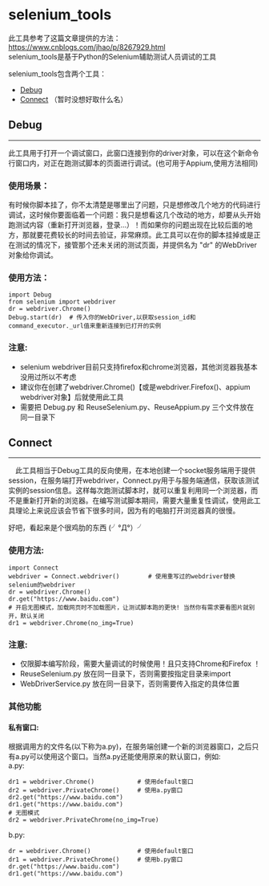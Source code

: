 # selenium_tools
此工具参考了这篇文章提供的方法：https://www.cnblogs.com/jhao/p/8267929.html  
selenium_tools是基于Python的Selenium辅助测试人员调试的工具  
  
selenium_tools包含两个工具：  
* [Debug](#debug)
* [Connect](#connect) （暂时没想好取什么名）

## Debug
---
 此工具用于打开一个调试窗口，此窗口连接到你的driver对象，可以在这个新命令行窗口内，对正在跑测试脚本的页面进行调试。(也可用于Appium,使用方法相同)  
### 使用场景：  
 有时候你脚本挂了，你不太清楚是哪里出了问题，只是想修改几个地方的代码进行调试，这时候你要面临着一个问题：我只是想看这几个改动的地方，却要从头开始跑测试内容（重新打开浏览器，登录...）！而如果你的问题出现在比较后面的地方，那就要花费较长的时间去验证，非常麻烦。此工具可以在你的脚本挂掉或是正在测试的情况下，接管那个还未关闭的测试页面，并提供名为 "dr" 的WebDriver对象给你调试。  
### 使用方法：  

    import Debug
    from selenium import webdriver
    dr = webdriver.Chrome()
    Debug.start(dr)  # 传入你的WebDriver,以获取session_id和command_executor._url值来重新连接到已打开的实例
    
### 注意:  
* selenium webdriver目前只支持firefox和chrome浏览器，其他浏览器我基本没用过所以不考虑  
* 建议你在创建了webdriver.Chrome()【或是webdriver.Firefox()、appium webdriver对象】后就使用此工具  
* 需要把 Debug.py 和 ReuseSelenium.py、ReuseAppium.py 三个文件放在同一目录下  
      
## Connect
---
　此工具相当于Debug工具的反向使用，在本地创建一个socket服务端用于提供session，在服务端打开webdriver，Connect.py用于与服务端通信，获取该测试实例的session信息。这样每次跑测试脚本时，就可以重复利用同一个浏览器，而不是重新打开新的浏览器。在编写测试脚本期间，需要大量重复性调试，使用此工具理论上来说应该会节省下很多时间，因为有的电脑打开浏览器真的很慢。
   
好吧，看起来是个很鸡肋的东西 (╯°Д°）╯  
### 使用方法:  

    import Connect
    webdriver = Connect.webdriver()        # 使用重写过的webdriver替换selenium的webdriver
    dr = webdriver.Chrome()
    dr.get("https://www.baidu.com")
    # 开启无图模式，加载网页时不加载图片，让测试脚本跑的更快! 当然你有需求要看图片就别开，默认关闭
    dr1 = webdriver.Chrome(no_img=True)

### 注意:
* 仅限脚本编写阶段，需要大量调试的时候使用！且只支持Chrome和Firefox ！
* ReuseSelenium.py 放在同一目录下，否则需要按指定目录来import
* WebDriverService.py 放在同一目录下，否则需要传入指定的具体位置

### 其他功能
#### 私有窗口:  
根据调用方的文件名(以下称为a.py)，在服务端创建一个新的浏览器窗口，之后只有a.py可以使用这个窗口。当然a.py还能使用原来的默认窗口，例如:  
a.py:

    dr1 = webdriver.Chrome()            # 使用default窗口
    dr2 = webdriver.PrivateChrome()     # 使用a.py窗口
    dr2.get("https://www.baidu.com")
    dr1.get("https://www.baidu.com")
    # 无图模式
    dr2 = webdriver.PrivateChrome(no_img=True)

b.py:

    dr = webdriver.Chrome()             # 使用default窗口
    dr1 = webdriver.PrivateChrome()     # 使用b.py窗口
    dr.get("https://www.baidu.com")
    dr1.get("https://www.baidu.com")
